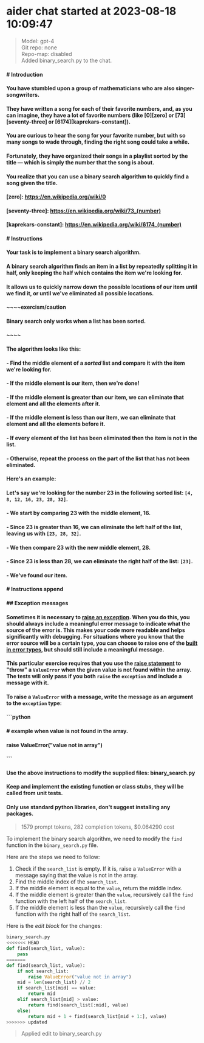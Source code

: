 
# aider chat started at 2023-08-18 10:09:47

> Model: gpt-4  
> Git repo: none  
> Repo-map: disabled  
> Added binary_search.py to the chat.  

#### # Introduction  
####   
#### You have stumbled upon a group of mathematicians who are also singer-songwriters.  
#### They have written a song for each of their favorite numbers, and, as you can imagine, they have a lot of favorite numbers (like [0][zero] or [73][seventy-three] or [6174][kaprekars-constant]).  
####   
#### You are curious to hear the song for your favorite number, but with so many songs to wade through, finding the right song could take a while.  
#### Fortunately, they have organized their songs in a playlist sorted by the title — which is simply the number that the song is about.  
####   
#### You realize that you can use a binary search algorithm to quickly find a song given the title.  
####   
#### [zero]: https://en.wikipedia.org/wiki/0  
#### [seventy-three]: https://en.wikipedia.org/wiki/73_(number)  
#### [kaprekars-constant]: https://en.wikipedia.org/wiki/6174_(number)  
#### # Instructions  
####   
#### Your task is to implement a binary search algorithm.  
####   
#### A binary search algorithm finds an item in a list by repeatedly splitting it in half, only keeping the half which contains the item we're looking for.  
#### It allows us to quickly narrow down the possible locations of our item until we find it, or until we've eliminated all possible locations.  
####   
#### ~~~~exercism/caution  
#### Binary search only works when a list has been sorted.  
#### ~~~~  
####   
#### The algorithm looks like this:  
####   
#### - Find the middle element of a *sorted* list and compare it with the item we're looking for.  
#### - If the middle element is our item, then we're done!  
#### - If the middle element is greater than our item, we can eliminate that element and all the elements **after** it.  
#### - If the middle element is less than our item, we can eliminate that element and all the elements **before** it.  
#### - If every element of the list has been eliminated then the item is not in the list.  
#### - Otherwise, repeat the process on the part of the list that has not been eliminated.  
####   
#### Here's an example:  
####   
#### Let's say we're looking for the number 23 in the following sorted list: `[4, 8, 12, 16, 23, 28, 32]`.  
####   
#### - We start by comparing 23 with the middle element, 16.  
#### - Since 23 is greater than 16, we can eliminate the left half of the list, leaving us with `[23, 28, 32]`.  
#### - We then compare 23 with the new middle element, 28.  
#### - Since 23 is less than 28, we can eliminate the right half of the list: `[23]`.  
#### - We've found our item.  
#### # Instructions append  
####   
#### ## Exception messages  
####   
#### Sometimes it is necessary to [raise an exception](https://docs.python.org/3/tutorial/errors.html#raising-exceptions). When you do this, you should always include a **meaningful error message** to indicate what the source of the error is. This makes your code more readable and helps significantly with debugging. For situations where you know that the error source will be a certain type, you can choose to raise one of the [built in error types](https://docs.python.org/3/library/exceptions.html#base-classes), but should still include a meaningful message.  
####   
#### This particular exercise requires that you use the [raise statement](https://docs.python.org/3/reference/simple_stmts.html#the-raise-statement) to "throw" a `ValueError` when the given value is not found within the array. The tests will only pass if you both `raise` the `exception` and include a message with it.  
####   
#### To raise a `ValueError` with a message, write the message as an argument to the `exception` type:  
####   
#### ```python  
#### # example when value is not found in the array.  
#### raise ValueError("value not in array")  
#### ```  
####   
#### ####  
####   
#### Use the above instructions to modify the supplied files: binary_search.py  
#### Keep and implement the existing function or class stubs, they will be called from unit tests.  
#### Only use standard python libraries, don't suggest installing any packages.  
> 1579 prompt tokens, 282 completion tokens, $0.064290 cost  

To implement the binary search algorithm, we need to modify the `find` function in the `binary_search.py` file. 

Here are the steps we need to follow:

1. Check if the `search_list` is empty. If it is, raise a `ValueError` with a message saying that the value is not in the array.
2. Find the middle index of the `search_list`. 
3. If the middle element is equal to the `value`, return the middle index.
4. If the middle element is greater than the `value`, recursively call the `find` function with the left half of the `search_list`.
5. If the middle element is less than the `value`, recursively call the `find` function with the right half of the `search_list`.

Here is the *edit block* for the changes:

```python
binary_search.py
<<<<<<< HEAD
def find(search_list, value):
    pass
=======
def find(search_list, value):
    if not search_list:
        raise ValueError("value not in array")
    mid = len(search_list) // 2
    if search_list[mid] == value:
        return mid
    elif search_list[mid] > value:
        return find(search_list[:mid], value)
    else:
        return mid + 1 + find(search_list[mid + 1:], value)
>>>>>>> updated
```

> Applied edit to binary_search.py  
